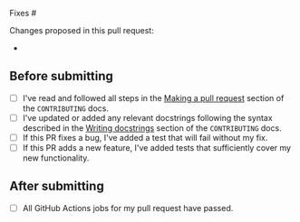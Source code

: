 <!-- To ensure we can review your pull request promptly please complete this template entirely. -->

<!-- Please reference the issue number here. You can replace "Fixes" with "Closes" if it makes more sense. -->

Fixes #

Changes proposed in this pull request:

<!-- Please list all changes/additions here. -->

-

## Before submitting

<!-- Please complete this checklist BEFORE submitting your PR to speed along the review process. -->

- [ ] I've read and followed all steps in the [Making a pull request](https://github.com/ultralytics/yolov5/blob/main/CONTRIBUTING.md#making-a-pull-request)
  section of the `CONTRIBUTING` docs.
- [ ] I've updated or added any relevant docstrings following the syntax described in the
  [Writing docstrings](https://github.com/ultralytics/yolov5/blob/main/CONTRIBUTING.md#writing-docstrings) section of the `CONTRIBUTING` docs.
- [ ] If this PR fixes a bug, I've added a test that will fail without my fix.
- [ ] If this PR adds a new feature, I've added tests that sufficiently cover my new functionality.

## After submitting

<!-- Please complete this checklist AFTER submitting your PR to speed along the review process. -->

- [ ] All GitHub Actions jobs for my pull request have passed.
